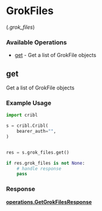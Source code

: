 # GrokFiles
(*.grok_files*)

### Available Operations

* [get](#get) - Get a list of GrokFile objects

## get

Get a list of GrokFile objects

### Example Usage

```python
import cribl

s = cribl.Cribl(
    bearer_auth="",
)


res = s.grok_files.get()

if res.grok_files is not None:
    # handle response
    pass
```


### Response

**[operations.GetGrokFilesResponse](../../models/operations/getgrokfilesresponse.md)**

